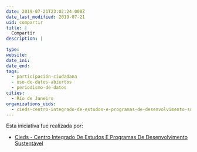 ```yaml
---
date: 2019-07-21T23:02:24.000Z
date_last_modified: 2019-07-21
uid: compartir
title: |
  Compartir
description: |
  
type: 
website: 
date_ini: 
date_end: 
tags:
  - participación-ciudadana
  - uso-de-datos-abiertos
  - periodismo-de-datos
cities: 
  - Río de Janeiro
organizations_uids:
  - cieds-centro-integrado-de-estudos-e-programas-de-desenvolvimento-sustentavel
---
```


Esta iniciativa fue realizada por:

- [Cieds - Centro Integrado De Estudos E Programas De Desenvolvimento Sustentável](/organizaciones/cieds-centro-integrado-de-estudos-e-programas-de-desenvolvimento-sustentavel)
